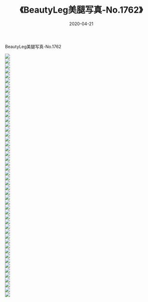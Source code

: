 ﻿---
layout: post
title:  《BeautyLeg美腿写真-No.1762》
date:   2020-04-21
img: http://img.660000.xyz/Sharelink/网络美图/2020/BeautyLeg美腿写真-No.1762/000.jpg
categories: [美女, 清纯, 唯美]
---

BeautyLeg美腿写真-No.1762

  ![](http://img.660000.xyz/Sharelink/网络美图/2020/BeautyLeg美腿写真-No.1762/001.jpg) <br> ![](http://img.660000.xyz/Sharelink/网络美图/2020/BeautyLeg美腿写真-No.1762/002.jpg) <br> ![](http://img.660000.xyz/Sharelink/网络美图/2020/BeautyLeg美腿写真-No.1762/003.jpg) <br> ![](http://img.660000.xyz/Sharelink/网络美图/2020/BeautyLeg美腿写真-No.1762/004.jpg) <br> ![](http://img.660000.xyz/Sharelink/网络美图/2020/BeautyLeg美腿写真-No.1762/005.jpg) <br> ![](http://img.660000.xyz/Sharelink/网络美图/2020/BeautyLeg美腿写真-No.1762/006.jpg) <br> ![](http://img.660000.xyz/Sharelink/网络美图/2020/BeautyLeg美腿写真-No.1762/007.jpg) <br> ![](http://img.660000.xyz/Sharelink/网络美图/2020/BeautyLeg美腿写真-No.1762/008.jpg) <br> ![](http://img.660000.xyz/Sharelink/网络美图/2020/BeautyLeg美腿写真-No.1762/009.jpg) <br> ![](http://img.660000.xyz/Sharelink/网络美图/2020/BeautyLeg美腿写真-No.1762/010.jpg) <br> ![](http://img.660000.xyz/Sharelink/网络美图/2020/BeautyLeg美腿写真-No.1762/011.jpg) <br> ![](http://img.660000.xyz/Sharelink/网络美图/2020/BeautyLeg美腿写真-No.1762/012.jpg) <br> ![](http://img.660000.xyz/Sharelink/网络美图/2020/BeautyLeg美腿写真-No.1762/013.jpg) <br> ![](http://img.660000.xyz/Sharelink/网络美图/2020/BeautyLeg美腿写真-No.1762/014.jpg) <br> ![](http://img.660000.xyz/Sharelink/网络美图/2020/BeautyLeg美腿写真-No.1762/015.jpg) <br> ![](http://img.660000.xyz/Sharelink/网络美图/2020/BeautyLeg美腿写真-No.1762/016.jpg) <br> ![](http://img.660000.xyz/Sharelink/网络美图/2020/BeautyLeg美腿写真-No.1762/017.jpg) <br> ![](http://img.660000.xyz/Sharelink/网络美图/2020/BeautyLeg美腿写真-No.1762/018.jpg) <br> ![](http://img.660000.xyz/Sharelink/网络美图/2020/BeautyLeg美腿写真-No.1762/019.jpg) <br> ![](http://img.660000.xyz/Sharelink/网络美图/2020/BeautyLeg美腿写真-No.1762/020.jpg) <br> ![](http://img.660000.xyz/Sharelink/网络美图/2020/BeautyLeg美腿写真-No.1762/021.jpg) <br> ![](http://img.660000.xyz/Sharelink/网络美图/2020/BeautyLeg美腿写真-No.1762/022.jpg) <br> ![](http://img.660000.xyz/Sharelink/网络美图/2020/BeautyLeg美腿写真-No.1762/023.jpg) <br> ![](http://img.660000.xyz/Sharelink/网络美图/2020/BeautyLeg美腿写真-No.1762/024.jpg) <br> ![](http://img.660000.xyz/Sharelink/网络美图/2020/BeautyLeg美腿写真-No.1762/025.jpg) <br> ![](http://img.660000.xyz/Sharelink/网络美图/2020/BeautyLeg美腿写真-No.1762/026.jpg) <br> ![](http://img.660000.xyz/Sharelink/网络美图/2020/BeautyLeg美腿写真-No.1762/027.jpg) <br> ![](http://img.660000.xyz/Sharelink/网络美图/2020/BeautyLeg美腿写真-No.1762/028.jpg) <br> ![](http://img.660000.xyz/Sharelink/网络美图/2020/BeautyLeg美腿写真-No.1762/029.jpg) <br> ![](http://img.660000.xyz/Sharelink/网络美图/2020/BeautyLeg美腿写真-No.1762/030.jpg) <br> ![](http://img.660000.xyz/Sharelink/网络美图/2020/BeautyLeg美腿写真-No.1762/031.jpg) <br> ![](http://img.660000.xyz/Sharelink/网络美图/2020/BeautyLeg美腿写真-No.1762/032.jpg) <br> ![](http://img.660000.xyz/Sharelink/网络美图/2020/BeautyLeg美腿写真-No.1762/033.jpg) <br> ![](http://img.660000.xyz/Sharelink/网络美图/2020/BeautyLeg美腿写真-No.1762/034.jpg) <br> ![](http://img.660000.xyz/Sharelink/网络美图/2020/BeautyLeg美腿写真-No.1762/035.jpg) <br> ![](http://img.660000.xyz/Sharelink/网络美图/2020/BeautyLeg美腿写真-No.1762/036.jpg) <br> ![](http://img.660000.xyz/Sharelink/网络美图/2020/BeautyLeg美腿写真-No.1762/037.jpg) <br> ![](http://img.660000.xyz/Sharelink/网络美图/2020/BeautyLeg美腿写真-No.1762/038.jpg) <br> ![](http://img.660000.xyz/Sharelink/网络美图/2020/BeautyLeg美腿写真-No.1762/039.jpg) <br> ![](http://img.660000.xyz/Sharelink/网络美图/2020/BeautyLeg美腿写真-No.1762/040.jpg) <br> ![](http://img.660000.xyz/Sharelink/网络美图/2020/BeautyLeg美腿写真-No.1762/041.jpg) <br> ![](http://img.660000.xyz/Sharelink/网络美图/2020/BeautyLeg美腿写真-No.1762/042.jpg) <br> ![](http://img.660000.xyz/Sharelink/网络美图/2020/BeautyLeg美腿写真-No.1762/043.jpg) <br> ![](http://img.660000.xyz/Sharelink/网络美图/2020/BeautyLeg美腿写真-No.1762/044.jpg) <br> ![](http://img.660000.xyz/Sharelink/网络美图/2020/BeautyLeg美腿写真-No.1762/045.jpg) <br> ![](http://img.660000.xyz/Sharelink/网络美图/2020/BeautyLeg美腿写真-No.1762/046.jpg) <br> ![](http://img.660000.xyz/Sharelink/网络美图/2020/BeautyLeg美腿写真-No.1762/047.jpg) <br> ![](http://img.660000.xyz/Sharelink/网络美图/2020/BeautyLeg美腿写真-No.1762/048.jpg) <br> ![](http://img.660000.xyz/Sharelink/网络美图/2020/BeautyLeg美腿写真-No.1762/049.jpg) <br> ![](http://img.660000.xyz/Sharelink/网络美图/2020/BeautyLeg美腿写真-No.1762/050.jpg) <br>